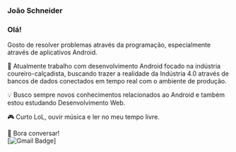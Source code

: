 ### João Schneider

### Olá!

Gosto de resolver problemas através da programação, especialmente através de aplicativos Android. 

👔 Atualmente trabalho com desenvolvimento Android focado na indústria coureiro-calçadista, buscando trazer a realidade da Indústria 4.0 através de bancos de dados conectados em tempo real com o ambiente de produção.

💡 Busco sempre novos conhecimentos relacionados ao Android e também estou estudando Desenvolvimento Web.

🎮 Curto LoL, ouvir música e ler no meu tempo livre.

📧 Bora conversar! <br>[![Gmail Badge](https://img.shields.io/badge/-jp1007.dev@gmail.com-c14438?style=flat-square&logo=Gmail&logoColor=white&link=mailto:jp1007.dev@gmail.com)]

<!--
**joaoschneider/joaoschneider** is a ✨ _special_ ✨ repository because its `README.md` (this file) appears on your GitHub profile.

Here are some ideas to get you started:

- 🔭 I’m currently working on ...
- 🌱 I’m currently learning ...
- 👯 I’m looking to collaborate on ...
- 🤔 I’m looking for help with ...
- 💬 Ask me about ...
- 📫 How to reach me: ...
- 😄 Pronouns: ...
- ⚡ Fun fact: ...
-->
